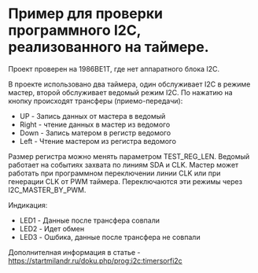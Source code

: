﻿# Пример для проверки программного I2C, реализованного на таймере.

Проект проверен на 1986ВЕ1Т, где нет аппаратного блока I2C.

В проекте использовано два таймера, один обслуживает I2C в режиме мастер, второй обслуживает ведомый режим I2C.
По нажатию на кнопку происходят трансферы (приемо-передачи):
  * UP - Запись данных от мастера в ведомый
  * Right - чтение данных в мастер из ведомого
  * Down - Запись матером в регистр ведомого
  * Left - Чтение мастером из регистра ведомого

Размер регистра можно менять параметром TEST_REG_LEN.
Ведомый работает на событиях захвата по линиям SDA и CLK.
Мастер может работать при программном переключении линии CLK или при генерации CLK от PWM таймера. Переключаются эти режимы через I2C_MASTER_BY_PWM.

Индикация:
  * LED1 - Данные после трансфера совпали
  * LED2 - Идет обмен
  * LED3 - Ошбика, данные после трансфера не совпали


Дополнителная информация в статье - https://startmilandr.ru/doku.php/prog:i2c:timersorfi2c